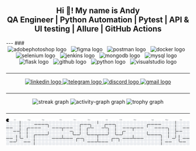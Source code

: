 <h2 align="center">Hi 👋! My name is Andy<br>QA Engineer | Python Automation | Pytest | API & UI testing | Allure | GitHub Actions</h2>
---
###

<div align="center">
  <img src="https://skillicons.dev/icons?i=ps" height="51" alt="adobephotoshop logo"  />
  <img width="5" />
  <img src="https://skillicons.dev/icons?i=figma" height="51" alt="figma logo"  />
  <img width="5" />
  <img src="https://skillicons.dev/icons?i=postman" height="51" alt="postman logo"  />
  <img width="5" />
  <img src="https://skillicons.dev/icons?i=docker" height="51" alt="docker logo"  />
  <img width="5" />
  <img src="https://skillicons.dev/icons?i=selenium" height="51" alt="selenium logo"  />
  <img width="5" />
  <img src="https://skillicons.dev/icons?i=jenkins" height="51" alt="jenkins logo"  />
  <img width="5" />
  <img src="https://skillicons.dev/icons?i=mongodb" height="51" alt="mongodb logo"  />
  <img width="5" />
  <img src="https://skillicons.dev/icons?i=mysql" height="51" alt="mysql logo"  />
  <img width="5" />
  <img src="https://skillicons.dev/icons?i=flask" height="51" alt="flask logo"  />
  <img width="5" />
  <img src="https://skillicons.dev/icons?i=github" height="51" alt="github logo"  />
  <img width="5" />
  <img src="https://skillicons.dev/icons?i=py" height="51" alt="python logo"  />
  <img width="5" />
  <img src="https://skillicons.dev/icons?i=visualstudio" height="51" alt="visualstudio logo"  />
</div>

###
---
<div align="center">
  <a href="https://www.linkedin.com/in/andrey-gimeshli" target="_blank">
    <img src="https://img.shields.io/static/v1?message=LinkedIn&logo=linkedin&label=&color=0077B5&logoColor=white&labelColor=&style=for-the-badge" height="25" alt="linkedin logo"  />
  </a>
  <a href="https://t.me/a_gimeshli" target="_blank">
    <img src="https://img.shields.io/static/v1?message=Telegram&logo=telegram&label=&color=2CA5E0&logoColor=white&labelColor=&style=for-the-badge" height="25" alt="telegram logo"  />
  </a>
  <a href="https://discord.gg/XK2pNcnU" target="_blank">
    <img src="https://img.shields.io/static/v1?message=Discord&logo=discord&label=&color=7289DA&logoColor=white&labelColor=&style=for-the-badge" height="25" alt="discord logo"  />
  </a>
  <a href="mailto:gimeshli.a@gmail.com" target="_blank">
    <img src="https://img.shields.io/static/v1?message=Gmail&logo=gmail&label=&color=D14836&logoColor=white&labelColor=&style=for-the-badge" height="25" alt="gmail logo"  />
  </a>
</div>

###
---
<div align="center">
  <img src="https://streak-stats.demolab.com?user=gimeshli-a&locale=en&mode=daily&theme=dracula&hide_border=false&border_radius=5&order=3" height="150" alt="streak graph" />
  
  <img src="https://github-readme-activity-graph.vercel.app/graph?username=gimeshli-a&radius=8&theme=noctis-minimus&area=true&order=5" height="200" alt="activity-graph graph" />
  
  <img src="https://github-profile-trophy.vercel.app?username=gimeshli-a&theme=dracula&column=-1&row=1&margin-w=8&margin-h=8&no-bg=false&no-frame=false&order=4" height="150" alt="trophy graph" />
</div>

###
---
<picture>
  <source media="(prefers-color-scheme: dark)" srcset="assets/pacman-contribution-graph-dark.svg">
  <source media="(prefers-color-scheme: light)" srcset="assets/pacman-contribution-graph.svg">
  <img alt="pacman contribution graph" src="assets/pacman-contribution-graph.svg">
</picture>
